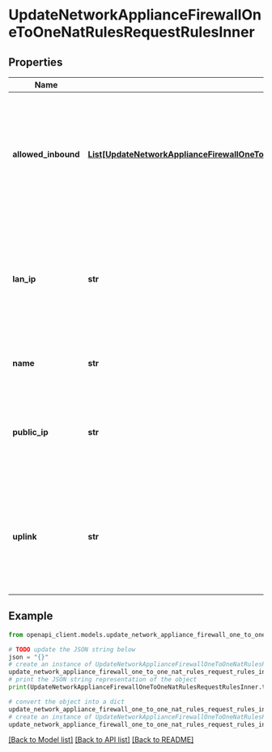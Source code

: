 # UpdateNetworkApplianceFirewallOneToOneNatRulesRequestRulesInner


## Properties

Name | Type | Description | Notes
------------ | ------------- | ------------- | -------------
**allowed_inbound** | [**List[UpdateNetworkApplianceFirewallOneToOneNatRulesRequestRulesInnerAllowedInboundInner]**](UpdateNetworkApplianceFirewallOneToOneNatRulesRequestRulesInnerAllowedInboundInner.md) | The ports this mapping will provide access on, and the remote IPs that will be allowed access to the resource | [optional] 
**lan_ip** | **str** | The IP address of the server or device that hosts the internal resource that you wish to make available on the WAN | 
**name** | **str** | A descriptive name for the rule | [optional] 
**public_ip** | **str** | The IP address that will be used to access the internal resource from the WAN | [optional] 
**uplink** | **str** | The physical WAN interface on which the traffic will arrive (&#39;internet1&#39; or, if available, &#39;internet2&#39;) | [optional] 

## Example

```python
from openapi_client.models.update_network_appliance_firewall_one_to_one_nat_rules_request_rules_inner import UpdateNetworkApplianceFirewallOneToOneNatRulesRequestRulesInner

# TODO update the JSON string below
json = "{}"
# create an instance of UpdateNetworkApplianceFirewallOneToOneNatRulesRequestRulesInner from a JSON string
update_network_appliance_firewall_one_to_one_nat_rules_request_rules_inner_instance = UpdateNetworkApplianceFirewallOneToOneNatRulesRequestRulesInner.from_json(json)
# print the JSON string representation of the object
print(UpdateNetworkApplianceFirewallOneToOneNatRulesRequestRulesInner.to_json())

# convert the object into a dict
update_network_appliance_firewall_one_to_one_nat_rules_request_rules_inner_dict = update_network_appliance_firewall_one_to_one_nat_rules_request_rules_inner_instance.to_dict()
# create an instance of UpdateNetworkApplianceFirewallOneToOneNatRulesRequestRulesInner from a dict
update_network_appliance_firewall_one_to_one_nat_rules_request_rules_inner_from_dict = UpdateNetworkApplianceFirewallOneToOneNatRulesRequestRulesInner.from_dict(update_network_appliance_firewall_one_to_one_nat_rules_request_rules_inner_dict)
```
[[Back to Model list]](../README.md#documentation-for-models) [[Back to API list]](../README.md#documentation-for-api-endpoints) [[Back to README]](../README.md)


